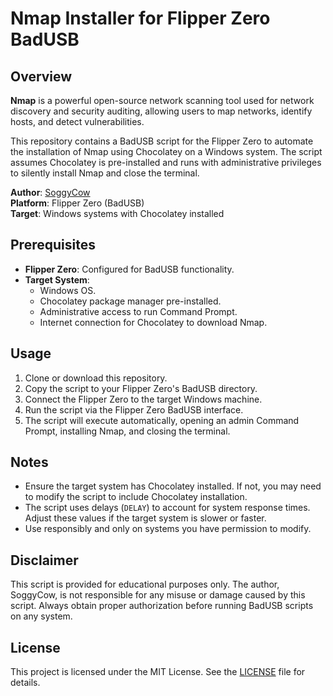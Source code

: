 # Nmap Installer for Flipper Zero BadUSB

## Overview
**Nmap** is a powerful open-source network scanning tool used for network discovery and security auditing, allowing users to map networks, identify hosts, and detect vulnerabilities.

This repository contains a BadUSB script for the Flipper Zero to automate the installation of Nmap using Chocolatey on a Windows system. The script assumes Chocolatey is pre-installed and runs with administrative privileges to silently install Nmap and close the terminal.

**Author**: [SoggyCow](https://github.com/SoggyCow)  
**Platform**: Flipper Zero (BadUSB)  
**Target**: Windows systems with Chocolatey installed

## Prerequisites
- **Flipper Zero**: Configured for BadUSB functionality.
- **Target System**: 
  - Windows OS.
  - Chocolatey package manager pre-installed.
  - Administrative access to run Command Prompt.
  - Internet connection for Chocolatey to download Nmap.

## Usage
1. Clone or download this repository.
2. Copy the script to your Flipper Zero's BadUSB directory.
3. Connect the Flipper Zero to the target Windows machine.
4. Run the script via the Flipper Zero BadUSB interface.
5. The script will execute automatically, opening an admin Command Prompt, installing Nmap, and closing the terminal.

## Notes
- Ensure the target system has Chocolatey installed. If not, you may need to modify the script to include Chocolatey installation.
- The script uses delays (`DELAY`) to account for system response times. Adjust these values if the target system is slower or faster.
- Use responsibly and only on systems you have permission to modify.

## Disclaimer
This script is provided for educational purposes only. The author, SoggyCow, is not responsible for any misuse or damage caused by this script. Always obtain proper authorization before running BadUSB scripts on any system.

## License
This project is licensed under the MIT License. See the [LICENSE](LICENSE) file for details.